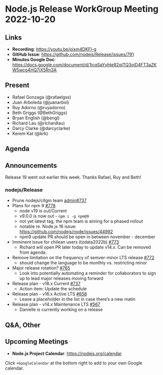 # Node.js  Release WorkGroup Meeting 2022-10-20

## Links

* **Recording**: https://youtu.be/oixm4DKFl-g
* **GitHub Issue**: https://github.com/nodejs/Release/issues/791
* **Minutes Google Doc**: https://docs.google.com/document/d/1icqSaYvhte82qITQ3ojD4FT3aZKW5wcg4HQ7jX5Rn3A

## Present

* Rafael Gonzaga (@rafaelgss)
* Juan Arboleda (@juanarbol)
* Ruy Adorno (@ruyadorno)
* Beth Griggs (@BethGriggs)
* Bryan English (@bengl)
* Richard Lau (@richardlau)
* Darcy Clarke (@darcyclarke)
* Kerem Kat (@krk)

## Agenda

## Announcements

Release 19 went out earlier this week. Thanks Rafael, Ruy and Beth!

### nodejs/Release

* Prune nodejs/citgm team [admin#737](https://github.com/nodejs/admin/issues/737)
* Plans for npm 9 [#778](https://github.com/nodejs/Release/issues/778)
  * node v19 is out/Current
  * v9.0.0 is now out - `npm i -g npm@9`
  * not yet latest tag, the npm team is aiming for a phased rollout
  * notable re. Node.js 16 issue: https://github.com/nodejs/node/issues/44992
  * npm9 update PR should be open in between november - december
* Imminent issue for chilean users (tzdata2022b) [#773](https://github.com/nodejs/Release/issues/773)
  * Richard will open PR later today to update v14.x. Can be removed from agenda.
* Remove limitation on the frequency of semver-minor LTS release [#772](https://github.com/nodejs/Release/issues/772)
  * should change the language to be monthly vs. restricting minor
* Major release rotation? [#765](https://github.com/nodejs/Release/issues/765)
  * Look into potentially automating a reminder for collaborators to sign up to lead major releases moving forward
* Release plan - v18.x Current [#737](https://github.com/nodejs/Release/issues/737)
  * Action item: Update the schedule
* Release plan - v16.x Active LTS [#658](https://github.com/nodejs/Release/issues/658)
  * Leave a placeholder in the list in case there’s a new matin
* Release plan - v14.x Maintenance LTS [#567](https://github.com/nodejs/Release/issues/567)
  * Danielle is currently working on a release

## Q&A, Other

## Upcoming Meetings

* **Node.js Project Calendar**: <https://nodejs.org/calendar>

Click `+GoogleCalendar` at the bottom right to add to your own Google calendar.

